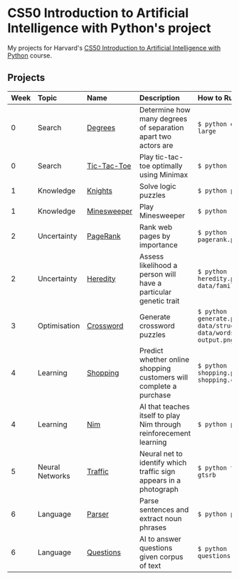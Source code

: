 # CS50 Introduction to Artificial Intelligence with Python's project

My projects for Harvard's [CS50 Introduction to Artificial Intelligence with Python](https://cs50.harvard.edu/ai/2020/) course.

## Projects

| Week | Topic           | Name                       | Description                                                        | How to Run                                                            |
| :--- | :-------------- | :------------------------- | :----------------------------------------------------------------- | :-------------------------------------------------------------------- |
| 0    | Search          | [Degrees](degrees)         | Determine how many degrees of separation apart two actors are      | `$ python degrees.py large`                                           |
| 0    | Search          | [Tic-Tac-Toe](tictactoe)   | Play tic-tac-toe optimally using Minimax                           | `$ python runner.py`                                                  |
| 1    | Knowledge       | [Knights](knights)         | Solve logic puzzles                                                | `$ python puzzle.py`                                                  |
| 1    | Knowledge       | [Minesweeper](minesweeper) | Play Minesweeper                                                   | `$ python runner.py`                                                  |
| 2    | Uncertainty     | [PageRank](pagerank)       | Rank web pages by importance                                       | `$ python pagerank.py corpus0`                                        |
| 2    | Uncertainty     | [Heredity](heredity)       | Assess likelihood a person will have a particular genetic trait    | `$ python heredity.py data/family0.csv`                               |
| 3    | Optimisation    | [Crossword](crossword)     | Generate crossword puzzles                                         | `$ python generate.py data/structure1.txt data/words1.txt output.png` |
| 4    | Learning        | [Shopping](shopping)       | Predict whether online shopping customers will complete a purchase | `$ python shopping.py shopping.csv`                                   |
| 4    | Learning        | [Nim](nim)                 | AI that teaches itself to play Nim through reinforecement learning | `$ python play.py`                                                    |
| 5    | Neural Networks | [Traffic](traffic)         | Neural net to identify which traffic sign appears in a photograph  | `$ python traffic.py gtsrb`                                           |
| 6    | Language        | [Parser](parser)           | Parse sentences and extract noun phrases                           | `$ python parser.py`                                                  |
| 6    | Language        | [Questions](questions)     | AI to answer questions given corpus of text                        | `$ python questions.py corpus`                                        |
